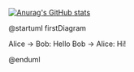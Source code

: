[![Anurag's GitHub stats](https://github-readme-stats.vercel.app/api?username=domlysi&count_private=true)](https://github.com/domlysi/)


@startuml firstDiagram

Alice -> Bob: Hello
Bob -> Alice: Hi!

@enduml
